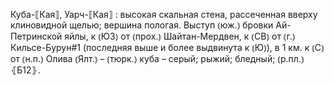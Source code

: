 ---
---

Куба-⟦Кая⟧, Уарч-⟦Кая⟧
: высокая скальная стена, рассеченная вверху клиновидной щелью; вершина пологая. Выступ ⦅юж.⦆ бровки Ай-Петринской яйлы, к ⦅ЮЗ⦆ от ⦅прох.⦆ Шайтан-Мердвен, к ⦅СВ⦆ от ⦅г.⦆ Кильсе-Бурун#1 (последняя выше и более выдвинута к ⦅Ю⦆), в 1 км. к ⦅С⦆ от ⦅н.п.⦆ Олива ⦅Ялт.⦆ – ⦅тюрк.⦆ куба – серый; рыжий; бледный; ⦅р.пл.⦆ ⦃Б12⦄.
